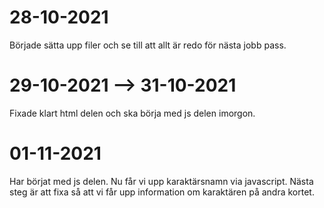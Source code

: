 # 28-10-2021
Började sätta upp filer och se till att allt är redo för nästa jobb pass.

# 29-10-2021 --> 31-10-2021
Fixade klart html delen och ska börja med js delen imorgon.


# 01-11-2021
Har börjat med js delen. Nu får vi upp karaktärsnamn via javascript. Nästa steg är att fixa så att vi får upp information om karaktären på andra kortet.